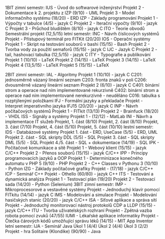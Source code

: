 1BIT
	zimní semestr:
		IUS - Úvod do softwarové inženýrství
			Projekt 2 - Dokumentace k 2. projektu z IZP (9/10) - UML
			Projekt 3 - Model informačního systému (18/20) - ERD
		IZP - Základy programování
			Projekt 1 - Výpočty v tabulce (4/5) - jazyk C
			Projekt 2 - Iterační výpočty (9/10) - jazyk C
			Projekt 3 - Průchod bludištěm (8/10) - jazyk C
		ITO - Teorie obvodů
			Semestrální projekt (12,5/15)
	letní semestr:
		INC - Návrh číslicových systémů
			Projekt - Přístupový terminál pro FITKit (20/20)
		IOS - Operační systémy
			Projekt 1 - Skript na testování souborů v bashi (15/15) - Bash
			Projekt 2 - Tvorba vody za použití semaforů (15/15) - jazyk C
		IJC - Jazyk C
			Projekt 2 - tail, hashovací tabulka (12,5/15) - jazyk C
		ITY - Typografie a publikování
			Projekt 1 (10/10) - LaTeX
			Projekt 2 (14/15) - LaTeX
			Projekt 3 (14/15) - LaTeX
			Projekt 4 (13,5/15) - LaTeX
			Projekt 5 (15/15) - LaTeX

2BIT
	zimní semestr:
		IAL - Algoritmy
			Projekt 1 (10/10) - jazyk C
				C201: jednosměrně vázaný lineární seznam
				C203: fronta znaků v poli
				C206: dvousměrně vázaný lineární seznam
			Projekt 2 (6/10) - jazyk C
				C401: binární strom a operace nad ním implementované rekurzivně
				C402: binární strom a operace nad ním implementované nerekurzivně - neuděláno
				C016: tabulka s rozptýlenými položkami
		IFJ - Formální jazyky a překladače
			Projekt - Interpret imperativního jazyka IFJ15 (20/20) - jazyk C
		INP - Návrh počítačových systémů
			Projekt 1 - FITkit (13/13)
			Projekt 2 - Brainfuck (18/20) - VHDL
		ISS - Signály a systémy
			Projekt 1 - (12/12) - MatLab
		INI - Návrh a implementace IT služeb
			Projekt, 1. část (8/10)
			Projekt, 2. část (8/10)
			Projekt, 3. část (7/10)
			Projekt, 4. část (5/10)
			Projekt, 5. část (10/10)
	lestní semestr:
		IDS - Databázové systémy
			Projekt 1. část - ERD, UseCase (5/5) - ERD, UML
			Projekt 2. část - SQL skripty DDL (5/5) - SQL
			Projekt 3. část - SQL skripty DML (5/5) - SQL
			Projekt 4./5. část - SQL + dokumentace (14/19) - SQL
		IPK - Počítačové komunikace a sítě
			Projekt 1 - Webový klient (15/15) - jazyk C/C++
			Projekt 2 - Přenos souborů (15/15) - jazyk C/C++
		IPP - Principy programovacích jazyků a OOP
			Projekt 1 - Determinizace konečného automatu v PHP 5 (9/10) - PHP
			Projekt 2 - C++ Classes v Pythonu 3 (10/10) - Python
		IZG - Základy počítačové grafiky
			Projekt - (17/18) - jazyk C/C++
		ICP - Seminář C++
			Pojekt - Othello (60/80) - jazyk C++
		ITS - Testování a dynamická analýza
			Projekt 1 - Testovací plán (19/20)
			Projekt 2 - Testovací sada (14/20) - Python (Selenium)
3BIT
	zimní semestr:
		IMP - Mikroprocesorové a vestavěné systémy
			Projekt - Jednoduchý klavír pomocí FITkitu (14/14) - jazyk C
		IMS - Modelování a simulace
			Projekt - Modelování hasičských stanic (20/20) - jazyk C/C++
		ISA - Síťové aplikace a správa sítí
			Projekt - Jednoduchý monitorovací nástroj protokolů CDP a LLDP (15/15) - jazyk C/C++
		ITU - Tvorba uživatelských rozhraní
			Projekt - Zpětná vazba robota pomocí zvuků (47/55)
		IUMI - Lékařské aplikace informatiky
			Projekt - Čtečka čárových kódů umožňující správu léků (14/15) - MIT App Inventor
	letní semestr:
		IJA - Seminář Java
			Úkol 1 (4/4)
			Úkol 2 (4/4)
			Úkol 3 (2/2)
			Projekt - hra Solitaire (Klondike) (90/90) - Java

			
